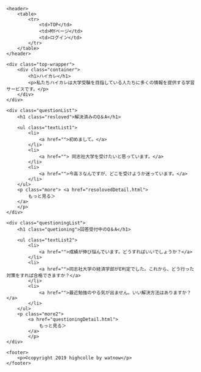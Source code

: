 <!DOCTYPE html>
<html lang = "ja">
<head>
    <meta charset="utf-8">
    <title>TOPページ</title>
    <link rel="stylesheet" href="toppage.css"> 
    <script src="main.js"></script>
</head>

<body>
    
    <header>
        <table>
            <tr>
                <td>TOP</td>
                <td>MYページ</td>
                <td>ログイン</td>
            </tr>
        </table>
    </header>
    
    <div class="top-wrapper">
        <div class="container">
            <h1>ハイカレ</h1>
            <p>私たちハイカレは大学受験を目指している人たちに多くの情報を提供する学習サービスです。</p>
        </div>
    </div>

    <div class="questionList">
        <h1 class="resloved">解決済みのQ＆A</h1>

        <ul class="textList1">
            <li>
                <a href="">初めまして。</a>
            </li>
            <li>
                <a href=""> 同志社大学を受けたいと思っています。</a>
            </li>
            <li>
                <a href="">今高３なんですが、どこを受けようか迷っています。</a> 
            </li>
        </ul>
        <p class="more"> <a href="resolovedDetail.html">
            もっと見る＞
        </a>
        </p>
    </div>

    <div class="questioningList">
        <h1 class="quetioning">回答受付中のQ＆A</h1>

        <ul class="textList2">
            <li>
                <a href="">成績が伸び悩んでいます。どうすればいいでしょうか？</a>
            </li>
            <li>
                <a href="">同志社大学の経済学部がE判定でした。これから、どう行った対策をすれば合格できますか？</a>
            </li>
            <li>
                <a href="">最近勉強のやる気が出ません。いい解決方法はありますか？</a>
            </li>
        </ul>
        <p class="more2">
            <a href="questioningDetail.html">
                もっと見る＞
            </a>
            </p>
    </div>
    
    <footer>
        <p>©copyright 2019 highcolle by watnow</p>
    </footer>

</body>


</html>
